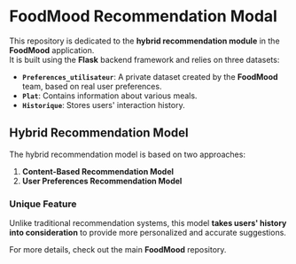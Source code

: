 # FoodMood Recommendation Modal

This repository is dedicated to the **hybrid recommendation module** in the **FoodMood** application.  
It is built using the **Flask** backend framework and relies on three datasets:  

- **`Preferences_utilisateur`**: A private dataset created by the **FoodMood** team, based on real user preferences.  
- **`Plat`**: Contains information about various meals.  
- **`Historique`**: Stores users' interaction history.  

## Hybrid Recommendation Model

The hybrid recommendation model is based on two approaches:  

1. **Content-Based Recommendation Model**  
2. **User Preferences Recommendation Model**  

### Unique Feature  
Unlike traditional recommendation systems, this model **takes users' history into consideration** to provide more personalized and accurate suggestions.  

For more details, check out the main **FoodMood** repository.  
